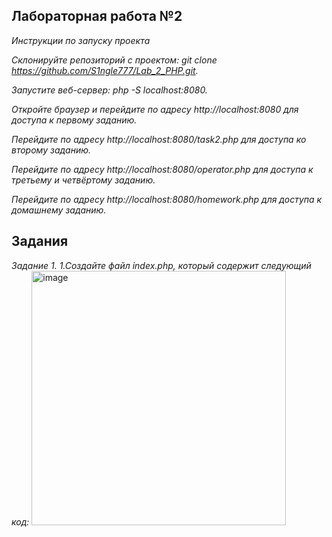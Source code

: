 ## **Лабораторная работа №2**
*Инструкции по запуску проекта*

*Склонируйте репозиторий с проектом: git clone https://github.com/S1ngle777/Lab_2_PHP.git.*

*Запустите веб-сервер: php -S localhost:8080.*
 
*Откройте браузер и перейдите по адресу http://localhost:8080 для доступа к первому заданию.*

*Перейдите по адресу http://localhost:8080/task2.php для доступа ко второму заданию.*

*Перейдите по адресу http://localhost:8080/operator.php для доступа к третьему и четвёртому заданию.*

*Перейдите по адресу http://localhost:8080/homework.php для доступа к домашнему заданию.*

## **Задания**
*Задание 1.*
*1.Создайте файл index.php, который содержит следующий код:*
<img width="407" alt="image" src="https://github.com/2Vladimir2/lab_2.php/assets/159247721/a40a7ccc-85d1-49da-a1b7-a797c47c5ce9">


